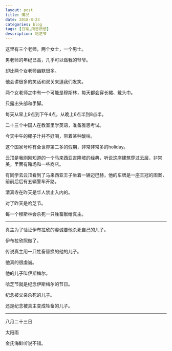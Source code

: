 ```yaml
---
layout: post
title: 情况
date: 2018-8-23
categories: blog
tags: [日常,所思所想]
description: 哈芝节
---
```


这里有三个老师，两个女士，一个男士。

男老师的年纪已高，几乎可以做我的爷爷。

却比两个女老师幽默很多。

他会讲很多的笑话和双关来逗我们发笑。

两个女老师之中有一个可能是穆斯林，每天都会穿长裙、戴头巾。

只露出头部和手脚。

每天从早上9点到下午4点，从晚上6点半到8点半。

二十三个中国人在教室里学英语，准备雅思考试。

 今天中午的椰子汁并不好喝，带着某种酸味。
 
 这个国家号称有全世界第二多的假期，非常非常多的holiday。
 
 云顶是我刚刚知道的一个马来西亚吉隆坡的经典，听说这座建筑穿过云层，非常美，里面有赌场和一些商店。
 
 有同学去云顶看到了马来西亚王子坐着一辆迈巴赫，他的车牌是一座王冠的图案，前前后后有五辆警车开路。
 
 清真寺在昨天是华人禁止入内的。
 
 对了昨天是哈芝节。
 
 每一个穆斯林会杀死一只牲畜献给真主。
 
 --------
 
 真主为了验证伊布拉欣的虔诚要他杀死自己的儿子。
 
 伊布拉欣照做了。
 
 传说真主用一只牲畜替换的他的儿子。
 
 他真的很虔诚。
 
 他的儿子叫伊斯梅尔。
 
 哈芝节就是纪念伊斯梅尔的节日。
 
 纪念被父亲杀死的儿子。
 
 还是纪念被真主变成牲畜的儿子。
 
 -------
 
 八月二十三日
 
 太阳雨
 
 金氏海鲜听说不错。
 
